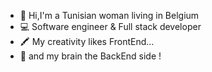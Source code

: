 - 👋 Hi,I'm a Tunisian woman living in Belgium
- 💻 Software engineer & Full stack developer
- 🖍  My creativity likes FrontEnd...
- 🧠 and my brain the BackEnd side !












